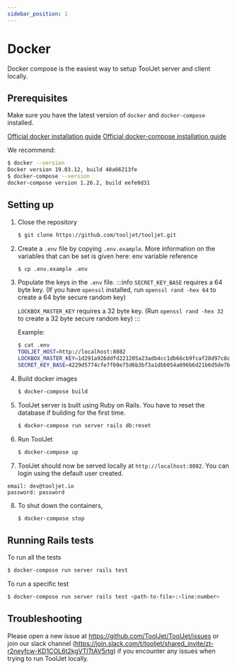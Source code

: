 ```yaml
---
sidebar_position: 1
---
```


# Docker
Docker compose is the easiest way to setup ToolJet server and client locally.

## Prerequisites

Make sure you have the latest version of `docker` and `docker-compose` installed.

[Official docker installation guide](https://docs.docker.com/desktop/)
[Official docker-compose installation guide](https://docs.docker.com/compose/install/)

We recommend:
  ```bash
  $ docker --version
  Docker version 19.03.12, build 48a66213fe
  $ docker-compose --version
  docker-compose version 1.26.2, build eefe0d31
  ```

## Setting up

1. Close the repository
   ```bash
   $ git clone https://github.com/tooljet/tooljet.git
   ```

2. Create a `.env` file by copying `.env.example`. More information on the variables that can be set is given here: env variable reference
   ```bash
   $ cp .env.example .env
   ```

3. Populate the keys in the `.env` file.
   :::info
   `SECRET_KEY_BASE` requires a 64 byte key. (If you have `openssl` installed, run `openssl rand -hex 64` to create a 64 byte secure   random key)

   `LOCKBOX_MASTER_KEY` requires a 32 byte key. (Run `openssl rand -hex 32` to create a 32 byte secure random key) 
   :::

   Example:   
   ```bash
   $ cat .env
   TOOLJET_HOST=http://localhost:8082
   LOCKBOX_MASTER_KEY=1d291a926ddfd221205a23adb4cc1db66cb9fcaf28d97c8c1950e3538e3b9281
   SECRET_KEY_BASE=4229d5774cfe7f60e75d6b3bf3a1dbb054a696b6d21b6d5de7b73291899797a222265e12c0a8e8d844f83ebacdf9a67ec42584edf1c2b23e1e7813f8a3339041
   ```

4. Build docker images
   ```bash
   $ docker-compose build
   ```

5. ToolJet server is built using Ruby on Rails. You have to reset the database if building for the first time.
   ```bash
   $ docker-compose run server rails db:reset
   ```

6. Run ToolJet
   ```bash
   $ docker-compose up
   ```

7. ToolJet should now be served locally at `http://localhost:8082`. You can login using the default user created.   
  ```
  email: dev@tooljet.io   
  password: password
  ```


8.  To shut down the containers,
    ```bash
    $ docker-compose stop
    ```

## Running Rails tests

To run all the tests

```bash
$ docker-compose run server rails test
```

To run a specific test
```bash
$ docker-compose run server rails test <path-to-file>:<line:number>
```

## Troubleshooting

Please open a new issue at https://github.com/ToolJet/ToolJet/issues or join our slack channel (https://join.slack.com/t/tooljet/shared_invite/zt-r2neyfcw-KD1COL6t2kgVTlTtAV5rtg) if you encounter any issues when trying to run ToolJet locally.
